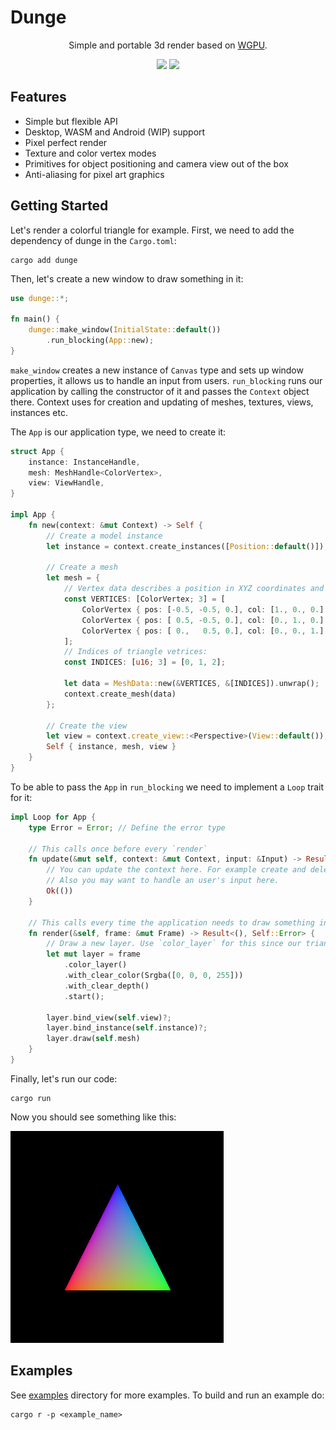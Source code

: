 # Dunge

<p style="text-align: center;">
    Simple and portable 3d render based on <a href="https://github.com/gfx-rs/wgpu">WGPU</a>.
</p>
<p style="text-align: center;">
    <a href="https://crates.io/crates/dunge"><img src="https://img.shields.io/crates/v/dunge.svg"></img></a>
    <a href="https://docs.rs/dunge"><img src="https://docs.rs/dunge/badge.svg"></img></a>
</p>

## Features
* Simple but flexible API
* Desktop, WASM and Android (WIP) support
* Pixel perfect render
* Texture and color vertex modes
* Primitives for object positioning and camera view out of the box
* Anti-aliasing for pixel art graphics

## Getting Started
Let's render a colorful triangle for example. First, we need to add the dependency of dunge in the `Cargo.toml`:
```
cargo add dunge
```

Then, let's create a new window to draw something in it:
```rust
use dunge::*;

fn main() {
    dunge::make_window(InitialState::default())
        .run_blocking(App::new);
}
```

`make_window` creates a new instance of `Canvas` type and sets up window properties, it allows us to handle an input from users. `run_blocking` runs our application by calling the constructor of it and passes the `Context` object there. Context uses for creation and updating of meshes, textures, views, instances etc.

The `App` is our application type, we need to create it:
```rust
struct App {
    instance: InstanceHandle,
    mesh: MeshHandle<ColorVertex>,
    view: ViewHandle,
}

impl App {
    fn new(context: &mut Context) -> Self {
        // Create a model instance
        let instance = context.create_instances([Position::default()]);

        // Create a mesh
        let mesh = {
            // Vertex data describes a position in XYZ coordinates and color in RGB per vertex:
            const VERTICES: [ColorVertex; 3] = [
                ColorVertex { pos: [-0.5, -0.5, 0.], col: [1., 0., 0.] },
                ColorVertex { pos: [ 0.5, -0.5, 0.], col: [0., 1., 0.] },
                ColorVertex { pos: [ 0.,   0.5, 0.], col: [0., 0., 1.] },
            ];
            // Indices of triangle vetrices:
            const INDICES: [u16; 3] = [0, 1, 2];

            let data = MeshData::new(&VERTICES, &[INDICES]).unwrap();
            context.create_mesh(data)
        };

        // Create the view
        let view = context.create_view::<Perspective>(View::default());
        Self { instance, mesh, view }
    }
}
```

To be able to pass the `App` in `run_blocking` we need to implement a `Loop` trait for it:
```rust
impl Loop for App {
    type Error = Error; // Define the error type

    // This calls once before every `render`
    fn update(&mut self, context: &mut Context, input: &Input) -> Result<(), Self::Error> {
        // You can update the context here. For example create and delete meshes.
        // Also you may want to handle an user's input here.
        Ok(())
    }

    // This calls every time the application needs to draw something in the window
    fn render(&self, frame: &mut Frame) -> Result<(), Self::Error> {
        // Draw a new layer. Use `color_layer` for this since our triangle has color vertices
        let mut layer = frame
            .color_layer()
            .with_clear_color(Srgba([0, 0, 0, 255]))
            .with_clear_depth()
            .start();

        layer.bind_view(self.view)?;
        layer.bind_instance(self.instance)?;
        layer.draw(self.mesh)
    }
}
```

Finally, let's run our code:
```
cargo run
```

Now you should see something like this:

![the triangle](./examples/triangle/screen.png)

## Examples
See [examples](https://github.com/nanoqsh/dunge/tree/main/examples) directory for more examples.
To build and run an example do:
```
cargo r -p <example_name>
```
